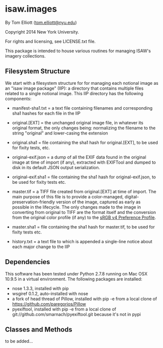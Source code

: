 isaw.images
===========

By Tom Elliott (tom.elliott@nyu.edu)

Copyright 2014 New York University.

For rights and licensing, see LICENSE.txt file.

This package is intended to house various routines for managing ISAW's imagery collections. 

Filesystem Structure
---------------------

We start with a filesystem structure for for managing each notional image as an "isaw image package" (IIP): a directory that contains multiple files related to a single notional image. This IIP directory has the following components:

 * manifest-sha1.txt = a text file containing filenames and corresponding sha1 hashes for each file in the IIP

 * original.[EXT] = the unchanged original image file, in whatever its original format, the only changes being: normalizing the filename to the string "original" and lower-casing the extension

 * original.sha1 = file containing the sha1 hash for original.[EXT], to be used for fixity tests, etc.

 * original-exif.json = a dump of all the EXIF data found in the original image at time of import (if any), extracted with EXIFTool and dumped to disk in its default JSON output serialization.

 * original-exif.sha1 = file containing the sha1 hash for original-exif.json, to be used for fixity tests etc.

 * master.tif = a TIFF file created from original.[EXT] at time of import. The main purpose of this file is to provide a color-managed, digital-preservation-friendly version of the image, captured as early as possible in the lifecycle. The only changes made to the image in converting from original to TIFF are the format itself and the conversion from the original color profile (if any) to the [sRGB v4 Preference Profile](http://www.color.org/srgbprofiles.xalter#v4pref).

 * master.sha1 = file containing the sha1 hash for master.tif, to be used for fixity tests etc.

 * history.txt = a text file to which is appended a single-line notice about each major change to the IIP

Dependencies
-------------

This software has been tested under Python 2.7.8 running on Mac OSX 10.9.5 in a virtual environment. The following packages are installed:

 * nose 1.3.3, installed with pip
 * wsgiref 0.1.2, auto-installed with nose
 * a fork of head thread of Pillow, installed with pip -e from a local clone of https://github.com/paregorios/Pillow
 * pyexiftool, installed with pip -e from a local clone of git://github.com/smarnach/pyexiftool.git because it's not in pypi
 

Classes and Methods
--------------------

to be added...



